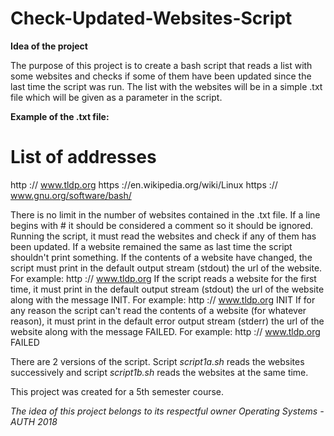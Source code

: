 # Check-Updated-Websites-Script

**Idea of the project**

The purpose of this project is to create a bash script that reads a list with some websites and checks if some of them have been updated since the last time the script was run.
The list with the websites will be in a simple .txt file which will be given as a parameter in the script.

**Example of the .txt file:**
# List of addresses
http :// www.tldp.org
https ://en.wikipedia.org/wiki/Linux
https :// www.gnu.org/software/bash/

There is no limit in the number of websites contained in the .txt file. If a line begins with # it should be considered a comment so it should be ignored. 
Running the script, it must read the websites and check if any of them has been updated. If a website remained the same as last time the script shouldn't print something. If the contents of a website have changed, the script must print in the default output stream (stdout) the url of the website. For example: 
http :// www.tldp.org
If the script reads a website for the first time, it must print in the default output stream (stdout) the url of the website along with the message INIT. For example:
http :// www.tldp.org INIT
If for any reason the script can't read the contents of a website (for whatever reason), it must print in the default error output stream (stderr) the url of the website along with the message FAILED. For example:
http :// www.tldp.org FAILED

There are 2 versions of the script. Script *script1a.sh* reads the websites successively and script *script1b.sh* reads the websites at the same time.

This project was created for a 5th semester course.


*The idea of this project belongs to its respectful owner*
*Operating Systems - AUTH 2018*
